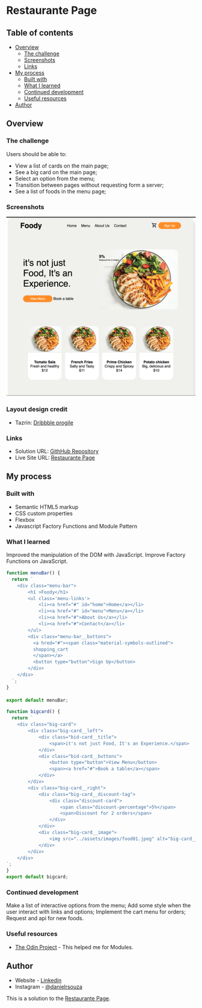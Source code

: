 # Restaurante Page

## Table of contents

- [Overview](#overview)
  - [The challenge](#the-challenge)
  - [Screenshots](#screenshots)
  - [Links](#links)
- [My process](#my-process)
  - [Built with](#built-with)
  - [What I learned](#what-i-learned)
  - [Continued development](#continued-development)
  - [Useful resources](#useful-resources)
- [Author](#author)

## Overview

### The challenge

Users should be able to:

- View a list of cards on the main page;
- See a big card on the main page;
- Select an option from the menu;
- Transition between pages without requesting form a server;
- See a list of foods in the menu page;

### Screenshots

![](./assets/images/Screenshot_1.png)

### Layout design credit

- Tazrin: [Dribbble progile](https://dribbble.com/tazrinasha)

### Links

- Solution URL: [GithHub Repository](https://github.com/danielrsouza10/restaurant-page-js)
- Live Site URL: [Restaurante Page](https://danielrsouza10.github.io/restaurante-page-js/)

## My process

### Built with

- Semantic HTML5 markup
- CSS custom properties
- Flexbox
- Javascript Factory Functions and Module Pattern

### What I learned

Improved the manipulation of the DOM with JavaScript.
Improve Factory Functions on JavaScript.

```js
function menuBar() {
  return `
    <div class="menu-bar">
        <h1 >Foody</h1>
        <ul class='menu-links'>
            <li><a href="#" id="home">Home</a></li>
            <li><a href="#" id="menu">Menu</a></li>
            <li><a href="#">About Us</a></li>
            <li><a href="#">Contact</a></li>
        </ul>
        <div class="menu-bar__buttons">
          <a hred="#"><span class="material-symbols-outlined">
          shopping_cart
          </span></a>
          <button type="button">Sign Up</button>
        </div>
    </div>
  `;
}

export default menuBar;
```

```js
function bigcard() {
  return `
    <div class="big-card">
        <div class="big-card__left">
            <div class="bid-card__title">
                <span>it's not just Food, It's an Experience.</span>
            </div>
            <div class="bid-card__buttons">
                <button type="button">View Menu</button>
                <span><a href="#">Book a table</a></span>
            </div>
        </div>
        <div class="big-card__right">
            <div class="big-card__discount-tag">
                <div class="discount-card">
                    <span class="discount-percentage">5%</span>
                    <span>Discount for 2 orders</span>
                </div>
            </div>
            <div class="big-card__image">
                <img src="../assets/images/food01.jpeg" alt="big-card__image">
            </div>
        </div>
    </div>
`;
}
export default bigcard;
```

### Continued development

Make a list of interactive options from the menu;
Add some style when the user interact with links and options;
Implement the cart menu for orders;
Request and api for new foods.

### Useful resources

- [The Odin Project](https://www.theodinproject.com) - This helped me for Modules.

## Author

- Website - [Linkedin](https://www.linkedin.com/in/danielrsouza/)
- Instagram - [@danielrsouza](https://www.instagram.com/danielrsouza)

This is a solution to the [Restaurante Page](https://www.theodinproject.com/lessons/node-path-javascript-restaurant-page).
